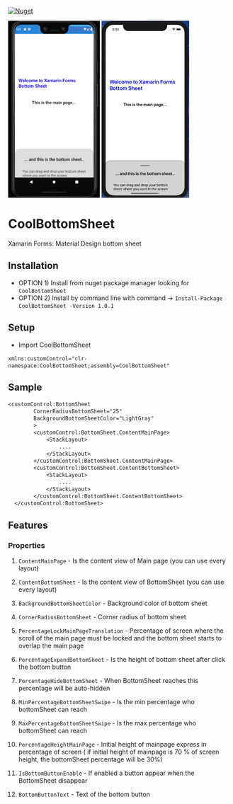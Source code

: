 
[![Nuget](https://img.shields.io/badge/Nuget-1.0.2-green?style=flat)](https://www.nuget.org/packages/CoolBottomSheet/)  

<img height="400" src="https://github.com/SimonePit/CoolBottomSheet/blob/master/CoolBottomSheetGif.gif?v=3&s=200" title="gif" alt="gif"></a>
<img height="400" src="https://github.com/SimonePit/CoolBottomSheet/blob/master/BottomSheetIos.jpg?v=3&s=200" title="gif" alt="gif"></a>

# CoolBottomSheet
Xamarin Forms: Material Design bottom sheet

## Installation

- OPTION 1) Install from nuget package manager looking for `CoolBottomSheet`
- OPTION 2) Install by command line with command -> `Install-Package CoolBottomSheet -Version 1.0.1`

## Setup
- Import CoolBottomSheet
```xaml
xmlns:customControl="clr-namespace:CoolBottomSheet;assembly=CoolBottomSheet"
```
## Sample

```xaml
<customControl:BottomSheet
        CornerRadiusBottomSheet="25"
        BackgroundBottomSheetColor="LightGray"
        >
        <customControl:BottomSheet.ContentMainPage>
            <StackLayout>
                ....
            </StackLayout>
        </customControl:BottomSheet.ContentMainPage>
        <customControl:BottomSheet.ContentBottomSheet>
            <StackLayout>
                ....
            </StackLayout>
        </customControl:BottomSheet.ContentBottomSheet>
  </customControl:BottomSheet>
```

## Features

### Properties
1. `ContentMainPage` - Is the content view of Main page (you can use every layout)

2. `ContentBottomSheet` - Is the content view of BottomSheet (you can use every layout)

3. `BackgroundBottomSheetColor` - Background color of bottom sheet

4. `CornerRadiusBottomSheet` - Corner radius of bottom sheet

5. `PercentageLockMainPageTranslation` - Percentage of screen where the scroll of the main page must be locked and the bottom sheet         starts to overlap the main page

6. `PercentageExpandBottomSheet` - Is the height of bottom sheet after click the bottom button

7. `PercentageHideBottomSheet` - When BottomSheet reaches this percentage will be auto-hidden

8. `MinPercentageBottomSheetSwipe` - Is the min percentage who bottomSheet can reach

9. `MaxPercentageBottomSheetSwipe` - Is the max percentage who bottomSheet can reach

10. `PercentageHeightMainPage` - Initial height of mainpage express in percentage of screen ( if initial height of mainpage is 70 % of 
                                 screen height, the bottomSheet percentage will be 30%)
                                 
11. `IsBottomButtonEnable` - If enabled a button appear when the BottomSheet disappear

12. `BottomButtonText` - Text of the bottom button
